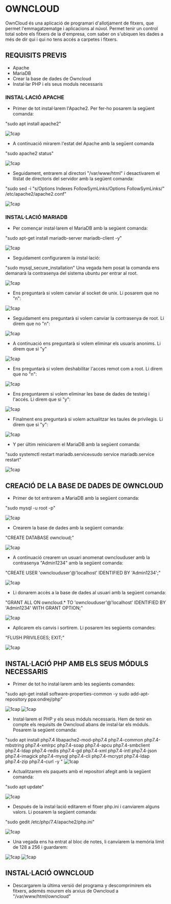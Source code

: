 # OWNCLOUD

OwnCloud és una aplicació de programari d'allotjament de fitxers, que permet l'emmagatzematge i aplicacions al núvol. Permet tenir un control total sobre els fitxers de la d'empresa, com saber on s'ubiquen les dades a més de dir qui i qui no tens accés a carpetes i fitxers.

## REQUISITS PREVIS

- Apache
- MariaDB
- Crear la base de dades de Owncloud
- Instal·lar PHP i els seus moduls necessaris

### INSTAL·LACIÓ APACHE

- Primer de tot instal·larem l'Apache2. Per fer-ho posarem la següent comanda: 

"sudo apt install apache2"

![1cap](1.png)

- A continuació  mirarem l'estat del Apache amb la següent comanda 

"sudo apache2 status"

![1cap](2.png)

- Seguidament, entrarem al directori "/var/www/html" i desactivarem el llistat de directoris del servidor amb la següent comanda:

"sudo sed -i "s/Options Indexes FollowSymLinks/Options FollowSymLinks/" /etc/apache2/apache2.conf"

![1cap](3.png)

### INSTAL·LACIÓ MARIADB

- Per començar instal·larem el MariaDB amb la següent comanda: 

"sudo apt-get install mariadb-server mariadb-client -y"

![1cap](4.png)

- Seguidament configurarem la instal·lació:

"sudo mysql_secure_installation"
Una vegada hem posat la comanda ens demanarà la contrasenya del sistema ubuntu per entrar al root.

![1cap](5.png)

- Ens preguntarà si volem canviar al socket de unix. Li posarem que no "n":

![1cap](6.png)

- Seguidament ens preguntarà si volem canviar la contrasenya de root. Li direm que no "n":

![1cap](7.png)

- A continuació ens preguntarà si volem eliminar els usuaris anonims. Li direm que si "y"

![1cap](8.png)

- Ens preguntarà si volem deshabilitar l'acces remot com a root. Li direm que no "n":

![1cap](9.png)

- Ens preguntarem si volem eliminar les base de dades de testeig i l'accés. Li direm que si "y":

![1cap](10.png)

- Finalment ens preguntarà si volem actualitzar les taules de privilegis. Li direm que si "y":

![1cap](11.png)

- Y per últim reiniciarem el MariaDB amb la següent comanda:

"sudo systemctl restart mariadb.service` o `sudo service mariadb.service restart"

![1cap](12.png)

## CREACIÓ DE LA BASE DE DADES DE OWNCLOUD

- Primer de tot entrarem a MariaDB amb la següent comanda:

"sudo mysql -u root -p"

![1cap](13.png)

- Crearem la base de dades amb la següent comanda:

"CREATE DATABASE owncloud;"

![1cap](14.png)

- A continuació crearem un usuari anomenat ownclouduser amb la contrasenya "Admin1234" amb la següent comanda:

"CREATE USER 'ownclouduser'@'localhost' IDENTIFIED BY 'Admin1234';"

![1cap](15.png)

- Li donarem accès a la base de dades al usuari amb la següent comanda:

"GRANT ALL ON owncloud.* TO 'ownclouduser'@'localhost' IDENTIFIED BY 'Admin1234' WITH GRANT OPTION;"

![1cap](16.png)

- Aplicarem els canvis i sortirem. Li posarem les següents comandes:

"FLUSH PRIVILEGES;
EXIT;"

![1cap](17.png)

## INSTAL·LACIÓ PHP AMB ELS SEUS MÓDULS NECESSARIS

- Primer de tot ho instal·larem amb les següents comandes:

"sudo apt-get install software-properties-common -y
sudo add-apt-repository ppa:ondrej/php"

![1cap](18.png)
![1cap](19.png)

- Instal·larem el PHP y els seus móduls necessaris. Hem de tenir en compte els requisits de Owncloud abans de instal·lar els móduls. Posarem la següent comanda:

"sudo apt install php7.4 libapache2-mod-php7.4 php7.4-common php7.4-mbstring php7.4-xmlrpc php7.4-soap php7.4-apcu php7.4-smbclient php7.4-ldap php7.4-redis php7.4-gd php7.4-xml php7.4-intl php7.4-json php7.4-imagick php7.4-mysql php7.4-cli php7.4-mcrypt php7.4-ldap php7.4-zip php7.4-curl -y
"
![1cap](20.png)

- Actualitzarem els paquets amb el repositori afegit amb la següent comanda:

"sudo apt update"

![1cap](21.png)

- Después de la instal·lació editarem el fitxer php.ini i canviarem alguns valors. Li posarem la següent comanda:

"sudo gedit /etc/php/7.4/apache2/php.ini"

![1cap](22.png)

- Una vegada ens ha entrat al bloc de notes, li canviarem la memória limit de 128 a 256 i guardarem:

![1cap](23.png)
![1cap](24.png)

## INSTAL·LACIÓ OWNCLOUD

- Descargarem la última versió del programa y descomprimirem els fitxers, ademés mourem els arxius de Owncloud a "/var/www/html/owncloud"
